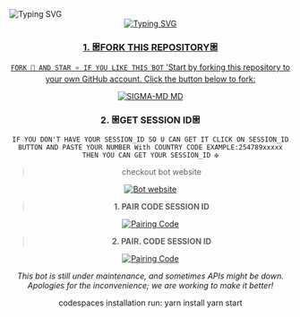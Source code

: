 <img src="https://readme-typing-svg.demolab.com?font=Black+Ops+One&size=50&pause=1000&color=FF0000&center=true&width=910&height=100&lines=THIS+IS+AIMS-MD" alt="Typing SVG" />

<div align="center">
  <a href="https://git.io/typing-svg">
    <img src="https://readme-typing-svg.demolab.com?font=Black+Ops+One&size=50&pause=1000&color=0000FF&center=true&width=910&height=100&lines=HOLLA+THIS+IS+AIMS-MD;MULTI+DEVICE+WHATSAPP+BOT;MADE+TO+HELP+WHATSAPP+USERS;STAR+AND+FORK+THE+REPO;CREATED+BY+CONWAY" alt="Typing SVG" />

 
  ### 1. 𐃁FORK THIS REPOSITORY𐃁

`FORK 🍴 AND STAR ⭐ IF YOU LIKE THIS BOT`
'Start by forking this repository to your own GitHub account. Click the button below to fork:

  <a href="https://github.com/YAMAL-YENG/SIGMA-MD/fork"><img title="SIGMA-MD MD" src="https://img.shields.io/badge/FORK-SUGNA%20MD-BOTh?color=indigo&style=for-the-badge&logo=stackshare"></a>
  
  
   ### 2. 𐃁GET SESSION ID𐃁 

`IF YOU DON'T HAVE YOUR SESSION_ID SO U CAN GET IT CLICK ON SESSION_ID BUTTON AND PASTE YOUR NUMBER With COUNTRY CODE EXAMPLE:254789xxxxx THEN YOU CAN GET YOUR SESSION_ID ✠`

>checkout bot website 
<a href='https://hacklink.nickykipruto.workers.dev/' target="_blank">
  <img alt='Bot website' src='https://img.shields.io/badge/Bot%20Website-orange?style=for-the-badge&logo=opencv&logoColor=black'/>
</a>
<br> 


> **1. PAIR CODE SESSION ID**

<a href='https://pairsite.nickykipruto.workers.dev/' target="_blank">
  <img alt='Pairing Code' src='https://img.shields.io/badge/Get%20Pairing%20Code-blue?style=for-the-badge&logo=opencv&logoColor=black'/>
</a>
<br> 

  >**2. PAIR. CODE SESSION ID**

<a href='https://ttpair.onrender.com/pair/' target="_blank">
  <img alt='Pairing Code' src='https://img.shields.io/badge/Get%20Pairing%20Code-darkpink?style=for-the-badge&logo=opencv&logoColor=black'/>
</a>
<br> 
  

  </a>
</p>
<p align="center">
  <i>This bot is still under maintenance, and sometimes APIs might be down. Apologies for the inconvenience; we are working to make it better!</i>
</p>

codespaces installation
run: yarn install
     yarn start









     
